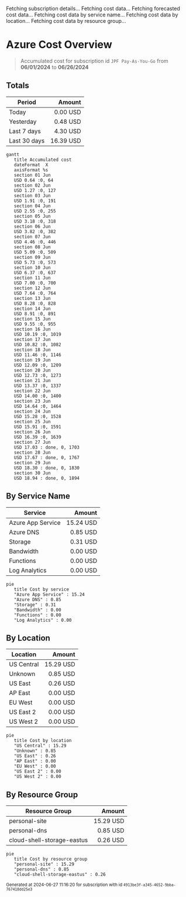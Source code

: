 Fetching subscription details...
Fetching cost data...
Fetching forecasted cost data...
Fetching cost data by service name...
Fetching cost data by location...
Fetching cost data by resource group...
# Azure Cost Overview

> Accumulated cost for subscription id `JPF Pay-As-You-Go` from **06/01/2024** to **06/26/2024**

## Totals

|Period|Amount|
|---|---:|
|Today|0.00 USD|
|Yesterday|0.48 USD|
|Last 7 days|4.30 USD|
|Last 30 days|16.39 USD|

```mermaid
gantt
   title Accumulated cost
   dateFormat  X
   axisFormat %s
   section 01 Jun
   USD 0.64 :0, 64
   section 02 Jun
   USD 1.27 :0, 127
   section 03 Jun
   USD 1.91 :0, 191
   section 04 Jun
   USD 2.55 :0, 255
   section 05 Jun
   USD 3.18 :0, 318
   section 06 Jun
   USD 3.82 :0, 382
   section 07 Jun
   USD 4.46 :0, 446
   section 08 Jun
   USD 5.09 :0, 509
   section 09 Jun
   USD 5.73 :0, 573
   section 10 Jun
   USD 6.37 :0, 637
   section 11 Jun
   USD 7.00 :0, 700
   section 12 Jun
   USD 7.64 :0, 764
   section 13 Jun
   USD 8.28 :0, 828
   section 14 Jun
   USD 8.91 :0, 891
   section 15 Jun
   USD 9.55 :0, 955
   section 16 Jun
   USD 10.19 :0, 1019
   section 17 Jun
   USD 10.82 :0, 1082
   section 18 Jun
   USD 11.46 :0, 1146
   section 19 Jun
   USD 12.09 :0, 1209
   section 20 Jun
   USD 12.73 :0, 1273
   section 21 Jun
   USD 13.37 :0, 1337
   section 22 Jun
   USD 14.00 :0, 1400
   section 23 Jun
   USD 14.64 :0, 1464
   section 24 Jun
   USD 15.28 :0, 1528
   section 25 Jun
   USD 15.91 :0, 1591
   section 26 Jun
   USD 16.39 :0, 1639
   section 27 Jun
   USD 17.03 : done, 0, 1703
   section 28 Jun
   USD 17.67 : done, 0, 1767
   section 29 Jun
   USD 18.30 : done, 0, 1830
   section 30 Jun
   USD 18.94 : done, 0, 1894
```

## By Service Name

|Service|Amount|
|---|---:|
|Azure App Service|15.24 USD|
|Azure DNS|0.85 USD|
|Storage|0.31 USD|
|Bandwidth|0.00 USD|
|Functions|0.00 USD|
|Log Analytics|0.00 USD|

```mermaid
pie
   title Cost by service
   "Azure App Service" : 15.24
   "Azure DNS" : 0.85
   "Storage" : 0.31
   "Bandwidth" : 0.00
   "Functions" : 0.00
   "Log Analytics" : 0.00
```

## By Location

|Location|Amount|
|---|---:|
|US Central|15.29 USD|
|Unknown|0.85 USD|
|US East|0.26 USD|
|AP East|0.00 USD|
|EU West|0.00 USD|
|US East 2|0.00 USD|
|US West 2|0.00 USD|

```mermaid
pie
   title Cost by location
   "US Central" : 15.29
   "Unknown" : 0.85
   "US East" : 0.26
   "AP East" : 0.00
   "EU West" : 0.00
   "US East 2" : 0.00
   "US West 2" : 0.00
```

## By Resource Group

|Resource Group|Amount|
|---|---:|
|personal-site|15.29 USD|
|personal-dns|0.85 USD|
|cloud-shell-storage-eastus|0.26 USD|

```mermaid
pie
   title Cost by resource group
   "personal-site" : 15.29
   "personal-dns" : 0.85
   "cloud-shell-storage-eastus" : 0.26
```

<sup>Generated at 2024-06-27 11:16:20 for subscription with id `4913be3f-a345-4652-9bba-767418dd25e3`</sup>
